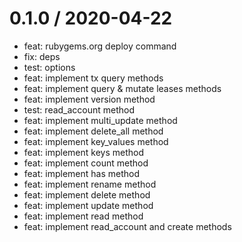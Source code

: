 # 0.1.0 / 2020-04-22

- feat: rubygems.org deploy command
- fix: deps
- test: options
- feat: implement tx query methods
- feat: implement query & mutate leases methods
- feat: implement version method
- test: read_account method
- feat: implement multi_update method
- feat: implement delete_all method
- feat: implement key_values method
- feat: implement keys method
- feat: implement count method
- feat: implement has method
- feat: implement rename method
- feat: implement delete method
- feat: implement update method
- feat: implement read method
- feat: implement read_account and create methods
